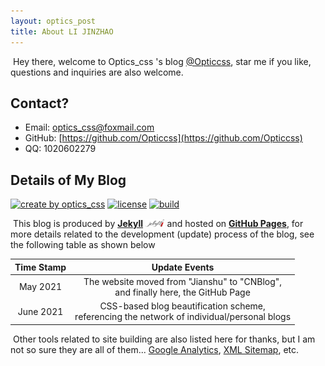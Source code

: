 ```yaml
---
layout: optics_post
title: About LI JINZHAO
---
```


​	Hey there, welcome to Optics_css 's blog [@Opticcss](https://opticcss.github.io/), star me if you like, questions and inquiries are also welcome.

## **Contact?**

- Email: [optics_css@foxmail.com](mailto:optics_css@foxmail.com)
- GitHub: [https://github.com/Opticcss](https://github.com/Opticcss)
- QQ: 1020602279

## **Details of My Blog**

[![create by optics_css](https://img.shields.io/badge/created%20by-Opticscss-008751.svg?style=for-the-badge)](https://github.com/acekyd/made-by-Opticscss) [![license](https://img.shields.io/badge/license-Apache-1aaaa0.svg?style=for-the-badge)](https://code.visualstudio.com/updates/v1_12) [![build](https://img.shields.io/badge/build-passing-eaa895.svg?style=for-the-badge)](https://code.visualstudio.com/updates/v1_12)

​	This blog is produced by [**Jekyll**](https://jekyllrb.com/) <img src="..\static\img\jekyll.svg" alt="jekyll" style="zoom:3%;" /> and hosted on [**GitHub Pages**](https://pages.github.com/), for more details related to the development (update) process of the blog, see the following table as shown below

| **Time Stamp** |                      **Update Events**                       |
| :------------: | :----------------------------------------------------------: |
|    May 2021    | The website moved from "Jianshu" to "CNBlog",<br />and finally here, the GitHub Page |
|   June 2021    | CSS-based blog beautification scheme,<br />referencing the network of individual/personal blogs |

​	Other tools related to site building are also listed here for thanks, but I am not so sure they are all of them... [Google Analytics](https://analytics.google.com/analytics/web/?authuser=0#/p278856874/realtime/overview?params=_u..nav%3Dmaui&collectionId=life-cycle), [XML Sitemap](https://www.xml-sitemaps.com/details-opticcss.github.io-495aa287d.html), etc.
